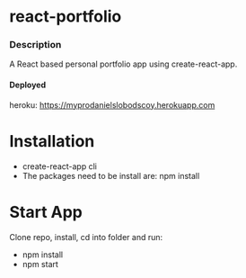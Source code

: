# react-portfolio

### Description
A React based personal portfolio app using create-react-app.
#### Deployed
heroku: https://myprodanielslobodscoy.herokuapp.com

# Installation
* create-react-app cli
* The packages need to be install are: npm install 

# Start App
Clone repo, install, cd into folder and run:

* npm install
* npm start

